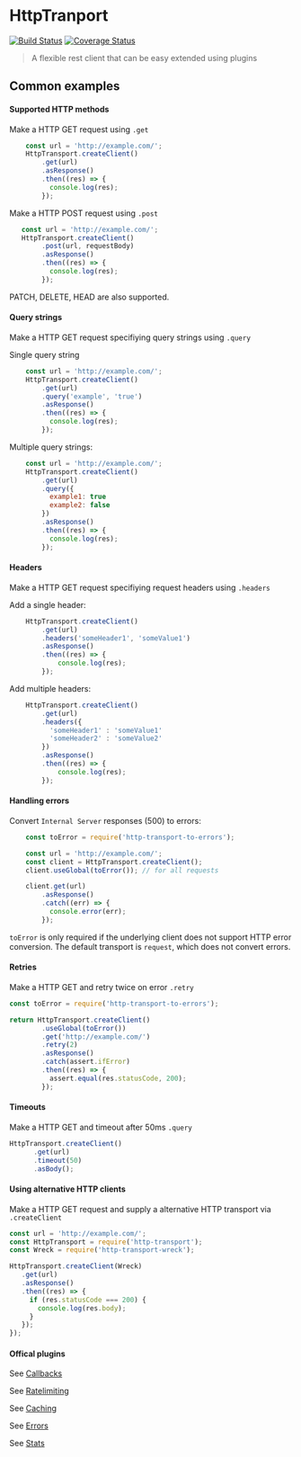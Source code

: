 # HttpTranport

[![Build Status](https://travis-ci.org/bbc/http-transport.svg)](https://travis-ci.org/bbc/http-transport) [![Coverage Status](https://coveralls.io/repos/github/bbc/http-transport/badge.svg?branch=master)](https://coveralls.io/github/bbc/http-transport?branch=master)

> A flexible rest client that can be easy extended using plugins

## Common examples

#### Supported HTTP methods

Make a HTTP GET request using `.get`

```js
    const url = 'http://example.com/';
    HttpTransport.createClient()
        .get(url)
        .asResponse()
        .then((res) => {
          console.log(res);
        });
```

Make a HTTP POST request using `.post`

```js
   const url = 'http://example.com/';
   HttpTransport.createClient()
        .post(url, requestBody)
        .asResponse()
        .then((res) => {
          console.log(res);
        });
```

PATCH, DELETE, HEAD are also supported. 

#### Query strings

Make a HTTP GET request specifiying query strings using `.query`

Single query string
```js
    const url = 'http://example.com/';
    HttpTransport.createClient()
        .get(url)
        .query('example', 'true')
        .asResponse()
        .then((res) => {
          console.log(res);
        });
```

Multiple query strings:
```js
    const url = 'http://example.com/';
    HttpTransport.createClient()
        .get(url)
        .query({
          example1: true
          example2: false
        })
        .asResponse()
        .then((res) => {
          console.log(res);
        });
```


#### Headers

Make a HTTP GET request specifiying request headers using `.headers`

Add a single header:
```js
    HttpTransport.createClient()
        .get(url)
        .headers('someHeader1', 'someValue1')
        .asResponse()
        .then((res) => {
            console.log(res);
        });
```

Add multiple headers:
```js
    HttpTransport.createClient()
        .get(url)
        .headers({
          'someHeader1' : 'someValue1'
          'someHeader2' : 'someValue2'
        })
        .asResponse()
        .then((res) => {
            console.log(res);
        });
```

#### Handling errors

Convert `Internal Server` responses (500) to errors:

```js
    const toError = require('http-transport-to-errors');

    const url = 'http://example.com/';
    const client = HttpTransport.createClient();
    client.useGlobal(toError()); // for all requests

    client.get(url)
        .asResponse()
        .catch((err) => {
          console.error(err);
        });
```

`toError` is only required if the underlying client does not support HTTP error conversion. 
The default transport is `request`, which does not convert errors. 

#### Retries

Make a HTTP GET and retry twice on error `.retry`

```js
const toError = require('http-transport-to-errors');

return HttpTransport.createClient()
        .useGlobal(toError())
        .get('http://example.com/')
        .retry(2)
        .asResponse()
        .catch(assert.ifError)
        .then((res) => {
          assert.equal(res.statusCode, 200);
        });
```

#### Timeouts

Make a HTTP GET and timeout after 50ms `.query`

```js
HttpTransport.createClient()
      .get(url)
      .timeout(50)
      .asBody();
```

#### Using alternative HTTP clients

Make a HTTP GET request and supply a alternative HTTP transport via `.createClient`

```js
const url = 'http://example.com/';
const HttpTransport = require('http-transport');
const Wreck = require('http-transport-wreck');

HttpTransport.createClient(Wreck)
   .get(url)
   .asResponse()
   .then((res) => {
     if (res.statusCode === 200) {
       console.log(res.body);
     }
   });
});
```

#### Offical plugins

See [Callbacks](https://github.com/bbc/http-transport-callbacks)

See [Ratelimiting](https://github.com/bbc/http-transport-rate-limiter)

See [Caching](https://github.com/bbc/http-transport-cache)

See [Errors](https://github.com/bbc/http-transport-to-error)

See [Stats](https://github.com/bbc/http-transport-statsd)

